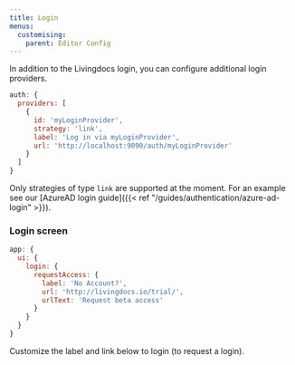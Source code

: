 ```yaml
---
title: Login
menus:
  customising:
    parent: Editor Config
---
```


In addition to the Livingdocs login, you can configure additional login providers.

```js
auth: {
  providers: [
    {
      id: 'myLoginProvider',
      strategy: 'link',
      label: 'Log in via myLoginProvider',
      url: 'http://localhost:9090/auth/myLoginProvider'
    }
  ]
}
```

Only strategies of type `link` are supported at the moment. For an example see our [AzureAD login guide]({{< ref "/guides/authentication/azure-ad-login" >}}).

### Login screen

```js
app: {
  ui: {
    login: {
      requestAccess: {
        label: 'No Account?',
        url: 'http://livingdocs.io/trial/',
        urlText: 'Request beta access'
      }
    }
  }
}
```

Customize the label and link below to login (to request a login).
